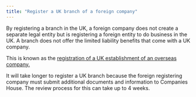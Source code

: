 ```yaml
---
title: "Register a UK branch of a foreign company"
---
```

By registering a branch in the UK, a foreign company does not create a separate legal entity but is registering a foreign entity to do business in the UK. A branch does not offer the limited liability benefits that come with a UK company. 

This is known as the [registration of a UK establishment of an overseas company.](https://www.gov.uk/government/publications/register-a-uk-establishment-of-an-overseas-company-os-in01)

It will take longer to register a UK branch because the foreign registering company must submit additional documents and information to Companies House. The review process for this can take up to 4 weeks.

